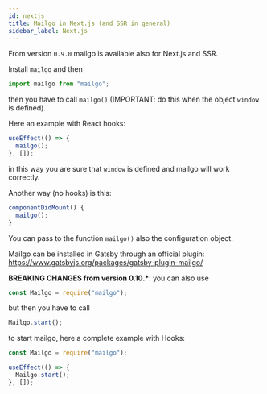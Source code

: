 ```yaml
---
id: nextjs
title: Mailgo in Next.js (and SSR in general)
sidebar_label: Next.js
---
```


From version `0.9.0` mailgo is available also for Next.js and SSR.

Install `mailgo` and then

```js
import mailgo from "mailgo";
```

then you have to call `mailgo()` (IMPORTANT: do this when the object `window` is defined).

Here an example with React hooks:

```js
useEffect(() => {
  mailgo();
}, []);
```

in this way you are sure that `window` is defined and mailgo will work correctly.

Another way (no hooks) is this:

```js
componentDidMount() {
  mailgo();
}
```

You can pass to the function `mailgo()` also the configuration object.

Mailgo can be installed in Gatsby through an official plugin: https://www.gatsbyjs.org/packages/gatsby-plugin-mailgo/

**BREAKING CHANGES from version 0.10.\***: you can also use

```js
const Mailgo = require("mailgo");
```

but then you have to call

```js
Mailgo.start();
```

to start mailgo, here a complete example with Hooks:

```js
const Mailgo = require("mailgo");

useEffect(() => {
  Mailgo.start();
}, []);
```
